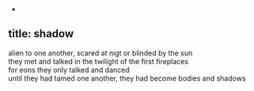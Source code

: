 -
title: shadow
-

alien to one another, scared at nigt or blinded by the sun    
they met and talked in the twilight of the first fireplaces    
for eons they only talked and danced    
until they had tamed one another, they had become bodies and shadows